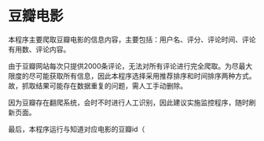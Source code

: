 # 豆瓣电影

本程序主要爬取豆瓣电影的信息内容，主要包括：用户名、评分、评论时间、评论有用数、评论内容。

由于豆瓣网站每次只提供2000条评论，无法对所有评论进行完全爬取。为尽最大限度的尽可能获取所有信息，因此本程序选择采用推荐排序和时间排序两种方式。故，抓取结果可能存在数据重复的问题，需人工手动删除。

因为豆瓣存在翻爬系统，会时不时进行人工识别，因此建议实施监控程序，随时刷新页面。

最后，本程序运行与知道对应电影的豆瓣id（
